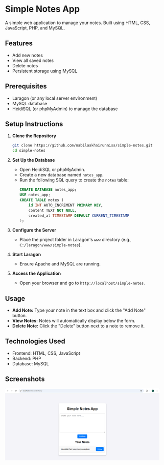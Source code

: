 # Simple Notes App  

A simple web application to manage your notes. Built using HTML, CSS, JavaScript, PHP, and MySQL.  

## Features  
- Add new notes  
- View all saved notes  
- Delete notes  
- Persistent storage using MySQL  

## Prerequisites  
- Laragon (or any local server environment)  
- MySQL database  
- HeidiSQL (or phpMyAdmin) to manage the database

## Setup Instructions  

1. **Clone the Repository**  
   ```bash  
   git clone https://github.com/nabilaakhairunnisa/simple-notes.git  
   cd simple-notes  
   ```  

2. **Set Up the Database**  
   - Open HeidiSQL or phpMyAdmin.  
   - Create a new database named `notes_app`.  
   - Run the following SQL query to create the `notes` table:  
     ```sql  
     CREATE DATABASE notes_app;  
     USE notes_app;  
     CREATE TABLE notes (  
         id INT AUTO_INCREMENT PRIMARY KEY,  
         content TEXT NOT NULL,  
         created_at TIMESTAMP DEFAULT CURRENT_TIMESTAMP  
     );  
     ```  

3. **Configure the Server**  
   - Place the project folder in Laragon's `www` directory (e.g., `C:/laragon/www/simple-notes`).  

4. **Start Laragon**  
   - Ensure Apache and MySQL are running.  

5. **Access the Application**  
   - Open your browser and go to `http://localhost/simple-notes`.  

## Usage  
- **Add Note:** Type your note in the text box and click the "Add Note" button.  
- **View Notes:** Notes will automatically display below the form.  
- **Delete Note:** Click the "Delete" button next to a note to remove it.  

## Technologies Used  
- Frontend: HTML, CSS, JavaScript  
- Backend: PHP  
- Database: MySQL  

## Screenshots  
![Simple Notes App](screenshot.png)  
